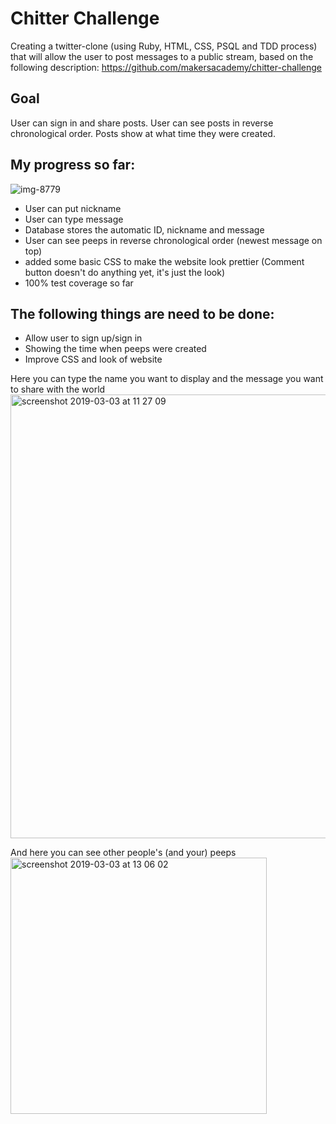 Chitter Challenge
=================

Creating a twitter-clone (using Ruby, HTML, CSS, PSQL and TDD process) that will allow the user to post messages to a public stream, based on the following description: https://github.com/makersacademy/chitter-challenge


## Goal
User can sign in and share posts. User can see posts in reverse chronological order. Posts show at what time they were created.

## My progress so far:
![img-8779](https://user-images.githubusercontent.com/45072719/53694715-bad88f00-3daa-11e9-8782-0f34896e5542.JPG)

- User can put nickname
- User can type message
- Database stores the automatic ID, nickname and message
- User can see peeps in reverse chronological order (newest message on top)
- added some basic CSS to make the website look prettier (Comment button doesn't do anything yet, it's just the look)
- 100% test coverage so far

## The following things are need to be done:
- Allow user to sign up/sign in
- Showing the time when peeps were created
- Improve CSS and look of website


Here you can type the name you want to display and the message you want to share with the world
<img width="710" alt="screenshot 2019-03-03 at 11 27 09" src="https://user-images.githubusercontent.com/45072719/53694547-574d6200-3da8-11e9-9f23-990f54e7a5f5.png">

And here you can see other people's (and your) peeps
<img width="410" alt="screenshot 2019-03-03 at 13 06 02" src="https://user-images.githubusercontent.com/45072719/53695573-258ec800-3db5-11e9-87e6-f822e3d2c00d.png">
